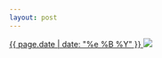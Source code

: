 ```yaml
---
layout: post
---
```


<p>
  <a href="/317">
    <time>{{ page.date | date: "%e %B %Y" }}</time>
    <img src="{{ site.assets_url }}/317.jpg">
  </a>
  
</p>
